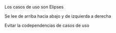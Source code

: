 Los casos de uso son Elipses

Se lee de arriba hacia abajo y de izquierda a derecha

Evitar la codependencias de casos de uso